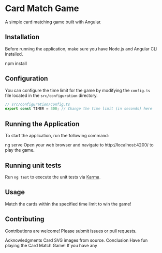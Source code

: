 # Card Match Game

A simple card matching game built with Angular.

## Installation

Before running the application, make sure you have Node.js and Angular CLI installed.

npm install

## Configuration

You can configure the time limit for the game by modifying the `config.ts` file located in the `src/configuration` directory.

```javascript
// src/configuration/config.ts
export const TIMER = 300; // Change the time limit (in seconds) here
```


## Running the Application

To start the application, run the following command:

ng serve
Open your web browser and navigate to http://localhost:4200/ to play the game.

## Running unit tests

Run `ng test` to execute the unit tests via [Karma](https://karma-runner.github.io).

## Usage

Match the cards within the specified time limit to win the game!

## Contributing

Contributions are welcome! Please submit issues or pull requests.



Acknowledgments
Card SVG images from source.
Conclusion
Have fun playing the Card Match Game! If you have any
